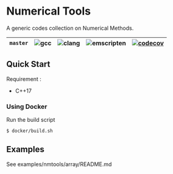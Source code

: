 # Numerical Tools
A generic codes collection on Numerical Methods.   

| `master` 	| ![gcc](https://github.com/alifahrri/nmtools/workflows/gcc/badge.svg) | ![clang](https://github.com/alifahrri/nmtools/workflows/clang/badge.svg) | ![emscripten](https://github.com/alifahrri/nmtools/workflows/emscripten/badge.svg) |  [![codecov](https://codecov.io/gh/alifahrri/nmtools/branch/master/graph/badge.svg)](https://codecov.io/gh/alifahrri/nmtools) |
|-|-|-|-|-|

## Quick Start
Requirement :
- C++17
### Using Docker
Run the build script
```
$ docker/build.sh
```

## Examples
See examples/nmtools/array/README.md
